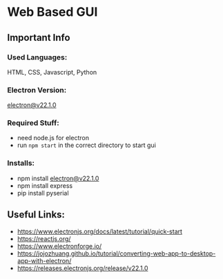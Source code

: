 # Web Based GUI

## Important Info

### Used Languages:
HTML, CSS, Javascript, Python

### Electron Version:
electron@v22.1.0

### Required Stuff:
* need node.js for electron
* run `npm start` in the correct directory to start gui

### Installs:
* npm install electron@v22.1.0
* npm install express
* pip install pyserial

## Useful Links:
* https://www.electronjs.org/docs/latest/tutorial/quick-start
* https://reactjs.org/
* https://www.electronforge.io/
* https://jojozhuang.github.io/tutorial/converting-web-app-to-desktop-app-with-electron/
* https://releases.electronjs.org/release/v22.1.0

